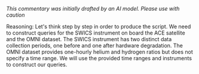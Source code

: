 _This commentary was initially drafted by an AI model. Please use with caution_

Reasoning: Let's think step by step in order to produce the script. We need to construct queries for the SWICS instrument on board the ACE satellite and the OMNI dataset. The SWICS instrument has two distinct data collection periods, one before and one after hardware degradation. The OMNI dataset provides one-hourly helium and hydrogen ratios but does not specify a time range. We will use the provided time ranges and instruments to construct our queries.
